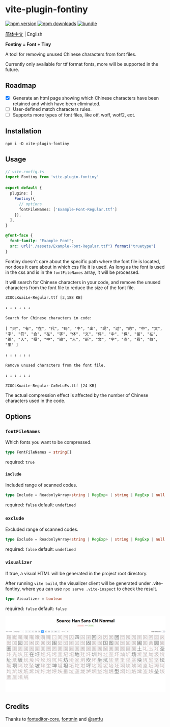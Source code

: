 # vite-plugin-fontiny

[![npm version][npm-version-src]][npm-version-href]
[![npm downloads][npm-downloads-src]][npm-downloads-href]
[![bundle][bundle-src]][bundle-href]

[简体中文](README.md) | English

**Fontiny = Font + Tiny**

A tool for removing unused Chinese characters from font files.

Currently only available for ttf format fonts, more will be supported in the future.

## Roadmap

 - [x] Generate an html page showing which Chinese characters have been retained and which have been eliminated.
 - [ ] User-defined match characters rules.
 - [ ] Supports more types of font files, like otf, woff, woff2, eot.

## Installation

```shell
npm i -D vite-plugin-fontiny
```

## Usage

```ts
// vite.config.ts
import Fontiny from 'vite-plugin-fontiny'

export default {
  plugins: [
    Fontiny({
      // options
      fontFileNames: ['Example-Font-Regular.ttf']
    }),
  ],
}
```

```css
@font-face {
  font-family: "Example Font";
  src: url("./assets/Example-Font-Regular.ttf") format("truetype")
}
```

Fontiny doesn't care about the specific path where the font file is located, nor does it care about in which css file it is used. As long as the font is used in the css and is in the `fontFileNames` array, it will be processed.

It will search for Chinese characters in your code, and remove the unused characters from the font file to reduce the size of the font file.

```
ZCOOLKuaiLe-Regular.ttf [3,188 KB]

↓ ↓ ↓ ↓ ↓ ↓

Search for Chinese characters in code:

[ "只", "有", "在", "代", "码", "中", "出", "现", "过", "的", "中", "文", "字", "符", "会", "在", "字", "体", "文", "件", "中", "保", "留", "在", "输", "入", "框", "中", "输", "入", "新", "文", "字", "查", "看", "效", "果" ]

↓ ↓ ↓ ↓ ↓ ↓

Remove unused characters from the font file.

↓ ↓ ↓ ↓ ↓ ↓

ZCOOLKuaiLe-Regular-Cx0eLuEs.ttf [24 KB]
```

The actual compression effect is affected by the number of Chinese characters used in the code.

## Options

### `fontFileNames`

Which fonts you want to be compressed.

```ts
type FontFileNames = string[]
```

required: `true`

#### `include`

Included range of scanned codes.

```ts
type Include = ReadonlyArray<string | RegExp> | string | RegExp | null | undefined
```

required: `false` default: `undefined`

### `exclude`

Excluded range of scanned codes.

```ts
type Exclude = ReadonlyArray<string | RegExp> | string | RegExp | null | undefined
```

required: `false` default: `undefined`

### `visualizer`

If true, a visual HTML will be generated in the project root directory.

After running `vite build`, the visualizer client will be generated under .vite-fontiny, where you can use `npx serve .vite-inspect` to check the result.

```ts
type Visualizer = boolean
```

required: `false` default: `false`

![visualizer example image](./docs/visualizer_example.png)

## Credits

Thanks to [fonteditor-core](https://github.com/kekee000/fonteditor-core), [fontmin](https://github.com/ecomfe/fontmin) and [@antfu](https://github.com/antfu)

<!-- Badges -->

[npm-version-src]: https://img.shields.io/npm/v/vite-plugin-fontiny?style=flat&colorA=080f12&colorB=1fa669
[npm-version-href]: https://npmjs.com/package/vite-plugin-fontiny
[npm-downloads-src]: https://img.shields.io/npm/dm/vite-plugin-fontiny?style=flat&colorA=080f12&colorB=1fa669
[npm-downloads-href]: https://npmjs.com/package/vite-plugin-fontiny
[bundle-src]: https://img.shields.io/bundlephobia/minzip/vite-plugin-fontiny?style=flat&colorA=080f12&colorB=1fa669&label=minzip
[bundle-href]: https://bundlephobia.com/result?p=vite-plugin-fontiny
